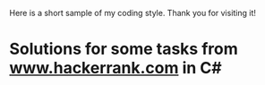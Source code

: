 Here is a short sample of my coding style. Thank you for visiting it!

# Solutions for some tasks from www.hackerrank.com in C#


